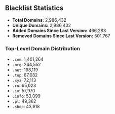 ## Blacklist Statistics

- **Total Domains:** 2,986,432
- **Unique Domains:** 2,986,432
- **Added Domains Since Last Version:** 466,283
- **Removed Domains Since Last Version:** 501,767

### Top-Level Domain Distribution

-  `.com`: 1,401,264
-  `.org`: 244,552
-  `.net`: 198,119
-  `.top`: 87,082
-  `.xyz`: 72,113
-  `.ru`: 65,023
-  `.io`: 57,970
-  `.info`: 53,099
-  `.pl`: 49,362
-  `.shop`: 43,918
